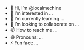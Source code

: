 - 👋 Hi, I’m @localmechine
- 👀 I’m interested in ...
- 🌱 I’m currently learning ...
- 💞️ I’m looking to collaborate on ...
- 📫 How to reach me ...
- 😄 Pronouns: ...
- ⚡ Fun fact: ...

<!---
localmechine/localmechine is a ✨ special ✨ repository because its `README.md` (this file) appears on your GitHub profile.
You can click the Preview link to take a look at your changes.
--->
